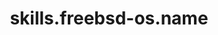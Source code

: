 ---
layout: skill
unique-name: freebsd-os
type: operating-system
title: skills.freebsd-os.name
description: skills.freebsd-os.desc
proficiency-level: 3
last-update: 2020-10-12 9:00:00 -0400
---